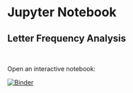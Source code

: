 # Jupyter Notebook 
## Letter Frequency Analysis

<br>

Open an interactive notebook:   

[![Binder](https://mybinder.org/badge.svg)](https://mybinder.org/v2/gh/AdamErck/python/master?filepath=letter-freq.ipynb)
